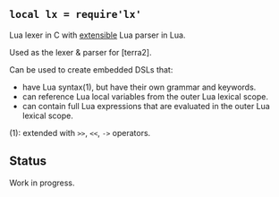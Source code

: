 
## `local lx = require'lx'`

Lua lexer in C with
[extensible](http://terralang.org/api.html#embedding-new-languages-inside-lua)
Lua parser in Lua.

Used as the lexer & parser for [terra2].

Can be used to create embedded DSLs that:

  * have Lua syntax(1), but have their own grammar and keywords.
  * can reference Lua local variables from the outer Lua lexical scope.
  * can contain full Lua expressions that are evaluated in the outer Lua lexical scope.

(1): extended with `>>`, `<<`, `->` operators.

## Status

<warn>Work in progress.</warn>
